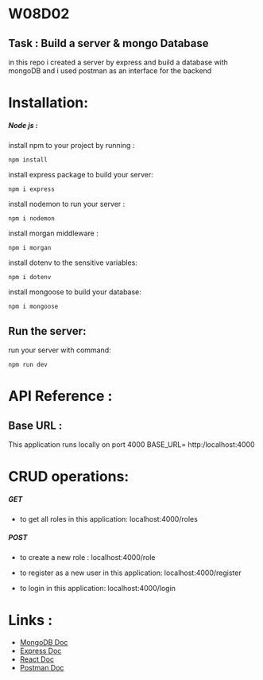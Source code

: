 # W08D02

## Task : Build a server & mongo Database 
in this repo i created a server by express and build a database with mongoDB 
and i used postman as an interface for the backend 



# Installation: 
##### Node js : 
install npm to your project by running : 
```
npm install 
```

install express package to build your server: 

```
npm i express 
```
install nodemon to run your server :
```
npm i nodemon
```

install morgan middleware :
```
npm i morgan 
```

install dotenv to the sensitive variables: 
```
npm i dotenv
```

install mongoose to build your database: 
```
npm i mongoose
```


## Run the server:
run your server with command: 
```
npm run dev 
```

# API Reference :
## Base URL :
This application runs locally on port 4000 
BASE_URL= http:/localhost:4000

# CRUD operations: 

##### GET

* to get all roles in this application: 
localhost:4000/roles 

##### POST 

* to create a new role : 
localhost:4000/role 


* to register as a new user in this application: 
localhost:4000/register

* to login in this application: 
localhost:4000/login

# Links : 

* [MongoDB Doc](https://docs.mongodb.com/manual/installation/)
* [Express Doc](https://expressjs.com/en/starter/installing.html)
* [React Doc](https://reactjs.org)
* [Postman Doc](https://www.postman.com/downloads/)




